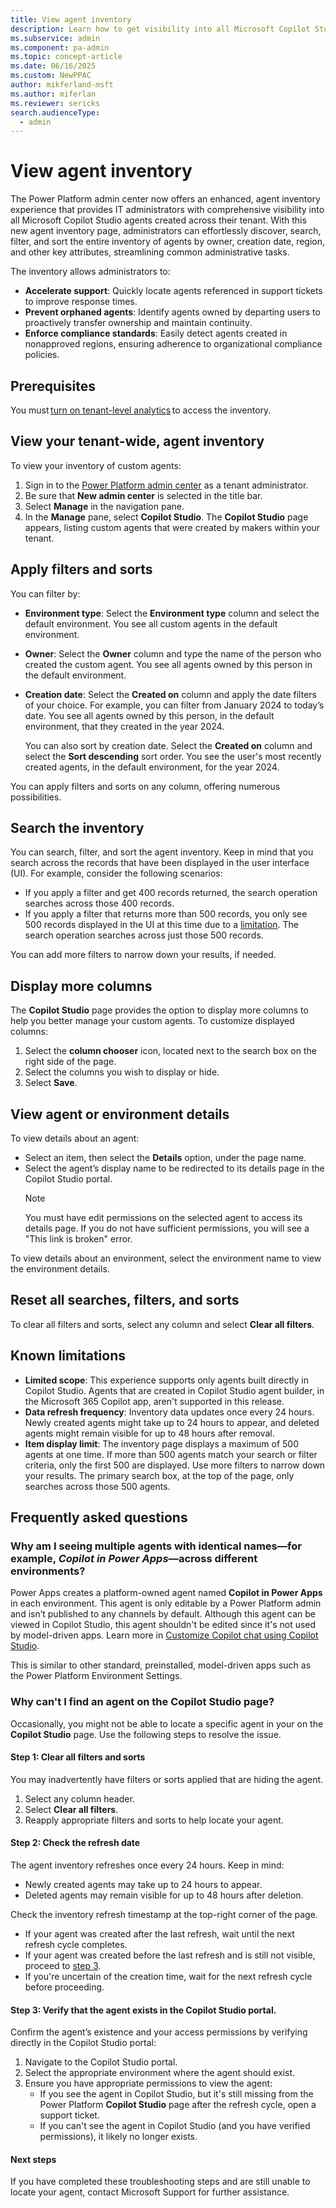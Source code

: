 ```yaml
---
title: View agent inventory
description: Learn how to get visibility into all Microsoft Copilot Studio agents created across your tenant.
ms.subservice: admin
ms.component: pa-admin
ms.topic: concept-article
ms.date: 06/16/2025
ms.custom: NewPPAC
author: mikferland-msft
ms.author: miferlan
ms.reviewer: sericks
search.audienceType: 
  - admin
---
```


# View agent inventory

The Power Platform admin center now offers an enhanced, agent inventory experience that provides IT administrators with comprehensive visibility into all Microsoft Copilot Studio agents created across their tenant. With this new agent inventory page, administrators can effortlessly discover, search, filter, and sort the entire inventory of agents by owner, creation date, region, and other key attributes, streamlining common administrative tasks.

The inventory allows administrators to:

- **Accelerate support**: Quickly locate agents referenced in support tickets to improve response times.
- **Prevent orphaned agents**: Identify agents owned by departing users to proactively transfer ownership and maintain continuity.
- **Enforce compliance standards**: Easily detect agents created in nonapproved regions, ensuring adherence to organizational compliance policies.

## Prerequisites 
You must [turn on tenant-level analytics](tenant-level-analytics.md) to access the inventory.

## View your tenant-wide, agent inventory
To view your inventory of custom agents:

1.	Sign in to the [Power Platform admin center](https://admin.powerplatform.microsoft.com) as a tenant administrator.
1.	Be sure that **New admin center** is selected in the title bar.
1.	Select **Manage** in the navigation pane.
1.	In the **Manage** pane, select **Copilot Studio**. The **Copilot Studio** page appears, listing custom agents that were created by makers within your tenant.

## Apply filters and sorts
You can filter by:

- **Environment type**: Select the **Environment type** column and select the default environment. You see all custom agents in the default environment.
- **Owner**: Select the **Owner** column and type the name of the person who created the custom agent. You see all agents owned by this person in the default environment.
- **Creation date**: Select the **Created on** column and apply the date filters of your choice. For example, you can filter from January 2024 to today’s date. You see all agents owned by this person, in the default environment, that they created in the year 2024.
  
    You can also sort by creation date. Select the **Created on** column and select the **Sort descending** sort order. You see the user's most recently created agents, in the default environment, for the year 2024.

You can apply filters and sorts on any column, offering numerous possibilities.

## Search the inventory
You can search, filter, and sort the agent inventory. Keep in mind that you search across the records that have been displayed in the user interface (UI). For example, consider the following scenarios:
- If you apply a filter and get 400 records returned, the search operation searches across those 400 records.
- If you apply a filter that returns more than 500 records, you only see 500 records displayed in the UI at this time due to a [limitation](#known-limitations). The search operation searches across just those 500 records.

You can add more filters to narrow down your results, if needed.

## Display more columns
The **Copilot Studio** page provides the option to display more columns to help you better manage your custom agents. To customize displayed columns:
 
1. Select the **column chooser** icon, located next to the search box on the right side of the page.
1. Select the columns you wish to display or hide.
1. Select **Save**. 

## View agent or environment details
To view details about an agent:
- Select an item, then select the **Details** option, under the page name.
- Select the agent’s display name to be redirected to its details page in the Copilot Studio portal.
    > [!Note]
    > You must have edit permissions on the selected agent to access its details page. If you do not have sufficient permissions, you will see a "This link is broken" error.

To view details about an environment, select the environment name to view the environment details.

## Reset all searches, filters, and sorts
To clear all filters and sorts, select any column and select **Clear all filters**.

## Known limitations
- **Limited scope**: This experience supports only agents built directly in Copilot Studio. Agents that are created in Copilot Studio agent builder, in the Microsoft 365 Copilot app, aren't supported in this release.
- **Data refresh frequency**: Inventory data updates once every 24 hours. Newly created agents might take up to 24 hours to appear, and deleted agents might remain visible for up to 48 hours after removal.
- **Item display limit**: The inventory page displays a maximum of 500 agents at one time. If more than 500 agents match your search or filter criteria, only the first 500 are displayed. Use more filters to narrow down your results. The primary search box, at the top of the page, only searches across those 500 agents.

## Frequently asked questions

### Why am I seeing multiple agents with identical names&mdash;for example, _Copilot in Power Apps_&mdash;across different environments?
Power Apps creates a platform-owned agent named **Copilot in Power Apps** in each environment. This agent is only editable by a Power Platform admin and isn’t published to any channels by default. Although this agent can be viewed in Copilot Studio, this agent shouldn't be edited since it's not used by model-driven apps. Learn more in [Customize Copilot chat using Copilot Studio](/power-apps/maker/model-driven-apps/customize-copilot-chat).

This is similar to other standard, preinstalled, model-driven apps such as the Power Platform Environment Settings.

### Why can't I find an agent on the Copilot Studio page?
Occasionally, you might not be able to locate a specific agent in your on the **Copilot Studio** page. Use the following steps to resolve the issue.

#### Step 1: Clear all filters and sorts
You may inadvertently have filters or sorts applied that are hiding the agent.

1. Select any column header.
1. Select **Clear all filters**.
1. Reapply appropriate filters and sorts to help locate your agent.

#### Step 2: Check the refresh date
The agent inventory refreshes once every 24 hours. Keep in mind:
- Newly created agents may take up to 24 hours to appear.
- Deleted agents may remain visible for up to 48 hours after deletion.

Check the inventory refresh timestamp at the top-right corner of the page.
- If your agent was created after the last refresh, wait until the next refresh cycle completes.
- If your agent was created before the last refresh and is still not visible, proceed to [step 3](#step-3-verify-that-the-agent-exists-in-the-copilot-studio-portal).
- If you're uncertain of the creation time, wait for the next refresh cycle before proceeding.

#### Step 3: Verify that the agent exists in the Copilot Studio portal.
Confirm the agent’s existence and your access permissions by verifying directly in the Copilot Studio portal:

1. Navigate to the Copilot Studio portal.
1. Select the appropriate environment where the agent should exist.
1. Ensure you have appropriate permissions to view the agent:
    - If you see the agent in Copilot Studio, but it's still missing from the Power Platform **Copilot Studio** page after the refresh cycle, open a support ticket.
    - If you can't see the agent in Copilot Studio (and you have verified permissions), it likely no longer exists.

#### Next steps
If you have completed these troubleshooting steps and are still unable to locate your agent, contact Microsoft Support for further assistance.

